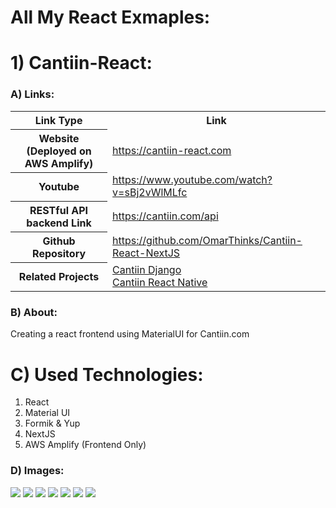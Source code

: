 # All My React Exmaples:

# 1) Cantiin-React:

### A) Links:

<table>
<tr>
<th>Link Type</th>
<th>Link</th>
</tr>
<tr>
<th>Website (Deployed on AWS Amplify)</th>
<td>
<a href="https://cantiin-react.com">
https://cantiin-react.com</a>
</td>
</tr>
<tr>
<th>Youtube</th>
<td>
<a href="https://www.youtube.com/watch?v=sBj2vWlMLfc">https://www.youtube.com/watch?v=sBj2vWlMLfc</a>
</td>
</tr>
<tr>
<th>RESTful API backend Link</th>
<td>
<a href="https://cantiin.com/api">https://cantiin.com/api</a>
</td>
</tr>
<tr>
<th>Github Repository</th>
<td>
<a href="https://github.com/OmarThinks/Cantiin-React-NextJS">https://github.com/OmarThinks/Cantiin-React-NextJS</a>
</td>
</tr>
<tr>
<th>Related Projects</th>
<td>
<a href="https://github.com/OmarThinks/cantiin_django">Cantiin Django</a><br>
<a href="https://github.com/OmarThinks/Cantiin-React-Native">Cantiin React Native</a>
</td>
</tr>
</table>

### B) About:

Creating a react frontend using MaterialUI for Cantiin.com

# C) Used Technologies:

1. React
2. Material UI
3. Formik & Yup
4. NextJS
5. AWS Amplify (Frontend Only)

### D) Images:

<img src="https://raw.githubusercontent.com/OmarThinks/Cantiin-React-NextJS/master/images/01.png?raw=true"/>
<img src="https://raw.githubusercontent.com/OmarThinks/Cantiin-React-NextJS/master/images/02.png?raw=true"/>
<img src="https://raw.githubusercontent.com/OmarThinks/Cantiin-React-NextJS/master/images/03.png?raw=true"/>
<img src="https://raw.githubusercontent.com/OmarThinks/Cantiin-React-NextJS/master/images/04.png?raw=true"/>
<img src="https://raw.githubusercontent.com/OmarThinks/Cantiin-React-NextJS/master/images/05.png?raw=true"/>
<img src="https://raw.githubusercontent.com/OmarThinks/Cantiin-React-NextJS/master/images/06.png?raw=true"/>
<img src="https://raw.githubusercontent.com/OmarThinks/Cantiin-React-NextJS/master/images/07.png?raw=true"/>
